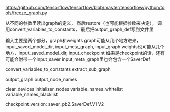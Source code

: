 https://github.com/tensorflow/tensorflow/blob/master/tensorflow/python/tools/freeze_graph.py

从不同的参数里读出graph的定义，
然后restore（也可能根据参数来决定），
调用convert_variables_to_constants，
最后把output_graph_def写到文件里

输入主要是两个部分，graph和weights
graph可能从几个地方进来，input_saved_model_dir, input_meta_graph, input_graph
weights也可能从几个地方，input_saved_model_dir, input_checkpoint
如果是checkpoint的话，还有可能会附带一个input_saver
input_meta_graph里也会包含一个SaverDef

convert_variables_to_constants
  extract_sub_graph
  

output_graph
output_node_names

clear_devices
initializer_nodes
variable_names_whitelist
variable_names_blacklist

checkpoint_version: saver_pb2.SaverDef.V1 V2

